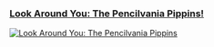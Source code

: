 ### [Look Around You: The Pencilvania Pippins!](https://www.youtube.com/watch?v=nA8D7U8mzws)

[![Look Around You: The Pencilvania Pippins](https://i.ytimg.com/vi/nA8D7U8mzws/hqdefault.jpg)](https://www.youtube.com/watch?v=nA8D7U8mzws)
